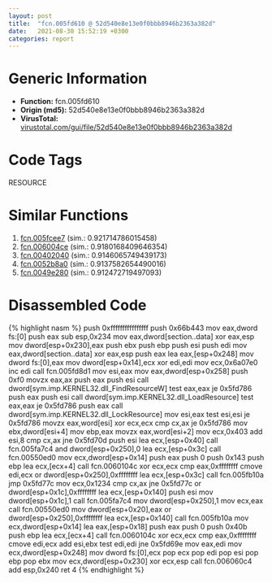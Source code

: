 ```yaml
---
layout: post
title:  "fcn.005fd610 @ 52d540e8e13e0f0bbb8946b2363a382d"
date:   2021-08-30 15:52:19 +0300
categories: report
---
```


# Generic Information
- **Function:** fcn.005fd610
- **Origin (md5):** 52d540e8e13e0f0bbb8946b2363a382d
- **VirusTotal:** [virustotal.com/gui/file/52d540e8e13e0f0bbb8946b2363a382d][virustotal_ref]

# Code Tags
<span class="tag" id="RESOURCE">RESOURCE</span>


# Similar Functions

1. [fcn.005fcee7][similar_1_ref] (sim.: 0.921714786015458)
2. [fcn.006004ce][similar_2_ref] (sim.: 0.9180168409646354)
3. [fcn.00402040][similar_3_ref] (sim.: 0.9146065749439173)
4. [fcn.0052b8a0][similar_4_ref] (sim.: 0.9137582654490016)
5. [fcn.0049e280][similar_5_ref] (sim.: 0.912472719497093)


# Disassembled Code

{% highlight nasm %}
push 0xffffffffffffffff
push 0x66b443
mov eax,dword fs:[0]
push eax
sub esp,0x234
mov eax,dword[section..data]
xor eax,esp
mov dword[esp+0x230],eax
push ebx
push ebp
push esi
push edi
mov eax,dword[section..data]
xor eax,esp
push eax
lea eax,[esp+0x248]
mov dword fs:[0],eax
mov dword[esp+0x14],ecx
xor edi,edi
mov ecx,0x6a07e0
inc edi
call fcn.005fd8d1
mov esi,eax
mov eax,dword[esp+0x258]
push 0xf0
movzx eax,ax
push eax
push esi
call dword[sym.imp.KERNEL32.dll_FindResourceW]
test eax,eax
je 0x5fd786
push eax
push esi
call dword[sym.imp.KERNEL32.dll_LoadResource]
test eax,eax
je 0x5fd786
push eax
call dword[sym.imp.KERNEL32.dll_LockResource]
mov esi,eax
test esi,esi
je 0x5fd786
movzx eax,word[esi]
xor ecx,ecx
cmp cx,ax
je 0x5fd786
mov ebx,dword[esi+4]
mov ebp,eax
movzx eax,word[esi+2]
mov ecx,0x403
add esi,8
cmp cx,ax
jne 0x5fd70d
push esi
lea ecx,[esp+0x40]
call fcn.005fa7c4
and dword[esp+0x250],0
lea ecx,[esp+0x3c]
call fcn.00550ed0
mov ecx,dword[esp+0x14]
push eax
push 0
push 0x143
push ebp
lea ecx,[ecx+4]
call fcn.0060104c
xor ecx,ecx
cmp eax,0xffffffff
cmove edi,ecx
or dword[esp+0x250],0xffffffff
lea ecx,[esp+0x3c]
call fcn.005fb10a
jmp 0x5fd77c
mov ecx,0x1234
cmp cx,ax
jne 0x5fd77c
or dword[esp+0x1c],0xffffffff
lea ecx,[esp+0x140]
push esi
mov dword[esp+0x1c],1
call fcn.005fa7c4
mov dword[esp+0x250],1
mov ecx,eax
call fcn.00550ed0
mov dword[esp+0x20],eax
or dword[esp+0x250],0xffffffff
lea ecx,[esp+0x140]
call fcn.005fb10a
mov ecx,dword[esp+0x14]
lea eax,[esp+0x18]
push eax
push 0
push 0x40b
push ebp
lea ecx,[ecx+4]
call fcn.0060104c
xor ecx,ecx
cmp eax,0xffffffff
cmove edi,ecx
add esi,ebx
test edi,edi
jne 0x5fd69e
mov eax,edi
mov ecx,dword[esp+0x248]
mov dword fs:[0],ecx
pop ecx
pop edi
pop esi
pop ebp
pop ebx
mov ecx,dword[esp+0x230]
xor ecx,esp
call fcn.006060c4
add esp,0x240
ret 4
{% endhighlight %}


[similar_1_ref]: /report/fcn.005fcee7@52d540e8e13e0f0bbb8946b2363a382d
[similar_2_ref]: /report/fcn.006004ce@52d540e8e13e0f0bbb8946b2363a382d
[similar_3_ref]: /report/fcn.00402040@9c2b894b84f59672d8be2e984066f76f
[similar_4_ref]: /report/fcn.0052b8a0@c60344b51fa39a329b92557d24ff7670
[similar_5_ref]: /report/fcn.0049e280@3e981d1767f44f5fe2446a49ffe52f4e
[virustotal_ref]: https://www.virustotal.com/gui/file/52d540e8e13e0f0bbb8946b2363a382d
